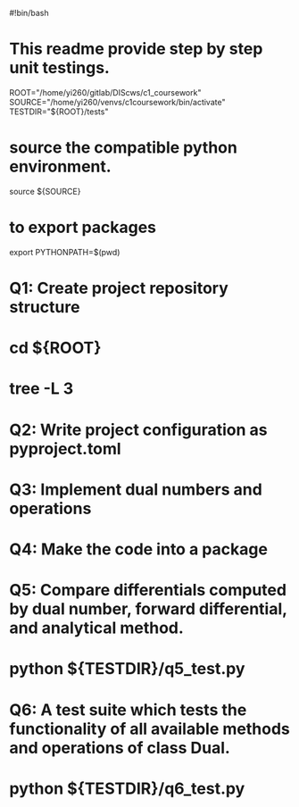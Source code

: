 #!bin/bash

# This readme provide step by step unit testings.

ROOT="/home/yi260/gitlab/DIScws/c1_coursework"
SOURCE="/home/yi260/venvs/c1coursework/bin/activate"
TESTDIR="${ROOT}/tests"

# source the compatible python environment.
source ${SOURCE}

# to export packages
export PYTHONPATH=$(pwd)

# Q1: Create project repository structure
# cd ${ROOT}
# tree -L 3

# Q2: Write project configuration as pyproject.toml

# Q3: Implement dual numbers and operations

# Q4: Make the code into a package

# Q5: Compare differentials computed by dual number, forward differential, and analytical method.
# python ${TESTDIR}/q5_test.py

# Q6: A test suite which tests the functionality of all available methods and operations of class Dual.
# python ${TESTDIR}/q6_test.py






